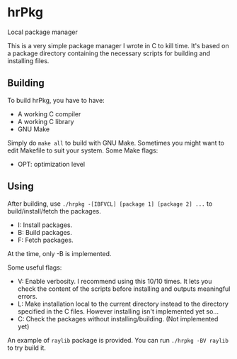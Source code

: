 # hrPkg
Local package manager

This is a very simple package manager I wrote in C to kill time. It's based on a package directory containing the necessary
scripts for building and installing files.

## Building
To build hrPkg, you have to have:
- A working C compiler
- A working C library
- GNU Make

Simply do `make all` to build with GNU Make. Sometimes you might want to edit Makefile to suit your system.
Some Make flags:
- OPT: optimization level

## Using
After building, use `./hrpkg -[IBFVCL] [package 1] [package 2] ...` to build/install/fetch the packages.
- I: Install packages.
- B: Build packages.
- F: Fetch packages.

At the time, only -B is implemented.


Some useful flags:
- V: Enable verbosity. I recommend using this 10/10 times. It lets you check the content of the scripts before installing
and outputs meaningful errors.
- L: Make installation local to the current directory instead to the directory specified in the C files. However installing isn't
implemented yet so...
- C: Check the packages without installing/building. (Not implemented yet)

An example of `raylib` package is provided. You can run `./hrpkg -BV raylib` to try build it.
